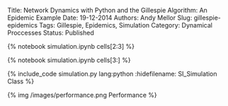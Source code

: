 Title: Network Dynamics with Python and the Gillespie Algorithm: An Epidemic Example
Date: 19-12-2014
Authors: Andy Mellor
Slug: gillespie-epidemics
Tags: Gillespie, Epidemics, Simulation
Category: Dynamical Proccesses
Status: Published

<!-- PELICAN_BEGIN_SUMMARY -->

{% notebook simulation.ipynb cells[2:3] %}

<!-- PELICAN_END_SUMMARY -->

{% notebook simulation.ipynb cells[3:] %}

{% include_code simulation.py lang:python :hidefilename: SI_Simulation Class %}

{% img /images/performance.png Performance %}
